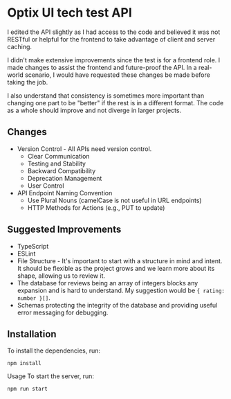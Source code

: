 # Optix UI tech test API

I edited the API slightly as I had access to the code and believed it was not RESTful or helpful for the frontend to take advantage of client and server caching.

I didn't make extensive improvements since the test is for a frontend role. I made changes to assist the frontend and future-proof the API. In a real-world scenario, I would have requested these changes be made before taking the job.

I also understand that consistency is sometimes more important than changing one part to be "better" if the rest is in a different format. The code as a whole should improve and not diverge in larger projects.

## Changes

- Version Control - All APIs need version control.
  - Clear Communication
  - Testing and Stability
  - Backward Compatibility
  - Deprecation Management
  - User Control
- API Endpoint Naming Convention
  - Use Plural Nouns (camelCase is not useful in URL endpoints)
  - HTTP Methods for Actions (e.g., PUT to update)

## Suggested Improvements

- TypeScript
- ESLint
- File Structure - It's important to start with a structure in mind and intent. It should be flexible as the project grows and we learn more about its shape, allowing us to review it.
- The database for reviews being an array of integers blocks any expansion and is hard to understand. My suggestion would be `{ rating: number }[]`.
- Schemas protecting the integrity of the database and providing useful error messaging for debugging.

## Installation

To install the dependencies, run:

```
npm install
```

Usage
To start the server, run:

```
npm run start
```
